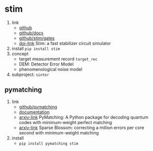 # stim

1. link
   * [github](https://github.com/quantumlib/Stim)
   * [github/docs](https://github.com/quantumlib/Stim/tree/main/doc)
   * [github/stim/gates](https://github.com/quantumlib/Stim/blob/main/doc/gates.md)
   * [doi-link](https://doi.org/10.22331/q-2021-07-06-497) Stim: a fast stabilizer circuit simulator
2. install `pip install stim`
3. concept
   * target measurement record `target_rec`
   * DEM: Detector Error Model
   * phenomenological noise model
4. subproject: `sinter`

## pymatching

1. link
   * [github/pymatching](https://github.com/oscarhiggott/PyMatching)
   * [documentation](https://pymatching.readthedocs.io/en/stable/)
   * [arxiv-link](https://arxiv.org/abs/2105.13082) PyMatching: A Python package for decoding quantum codes with minimum-weight perfect matching
   * [arxiv-link](https://arxiv.org/abs/2303.15933) Sparse Blossom: correcting a million errors per core second with minimum-weight matching
2. install
   * `pip install pymatching stim`

